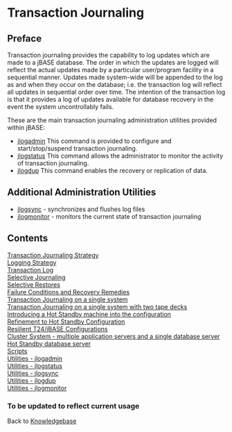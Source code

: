 # Transaction Journaling

<PageHeader />

## Preface

Transaction journaling provides the capability to log updates which are made to a jBASE database. The order in which the updates are logged will reflect the actual updates made by a particular user/program facility in a sequential manner. Updates made system-wide will be appended to the log as and when they occur on the database; i.e. the transaction log will reflect all updates in sequential order over time. The intention of the transaction log is that it provides a log of updates available for database recovery in the event the system uncontrollably fails.  

These are the main transaction journaling administration utilities provided within jBASE:  

- [jlogadmin](./utilities-jlogadmin/README.md)      This command is provided to configure and start/stop/suspend transaction journaling.  
- [jlogstatus](./utilities-jlogstatus/README.md)    This command allows the administrator to monitor the activity of transaction journaling.  
- [jlogdup](./utilities-jlogdup/README.md)          This command enables the recovery or replication of data.  

## Additional Administration Utilities  

- [jlogsync](./utilities-jlogsync/README.md)        - synchronizes and flushes log files
- [jlogmonitor](./utilities-jlogmonitor/README.md)  - monitors the current state of transaction journaling  

## Contents  

[Transaction Journaling Strategy](./journaling-strategy/README.md)  
[Logging Strategy](./logging-strategy/README.md)  
[Transaction Log](./transaction-log/README.md)  
[Selective Journaling](./selective-journaling/README.md)  
[Selective Restores](./selective-restores/README.md)  
[Failure Conditions and Recovery Remedies](./failure-recovery/README.md)  
[Transaction Journaling on a single system](./journaling-single-system/README.md)  
[Transaction Journaling on a single system with two tape decks](./single-system-two-decks/README.md)  
[Introducing a Hot Standby machine into the configuration](./introduce-hot-standby/README.md)  
[Refinement to Hot Standby Configuration](./refined-hot-standby/README.md)  
[Resilient T24/jBASE Configurations](./resilient-configurations/README.md)  
[Cluster System - multiple application servers and a single database server](./cluster-system/README.md)  
[Hot Standby database server](./hot-standby/README.md)  
[Scripts](./scripts/README.md)  
[Utilities - jlogadmin](./utilities-jlogadmin/README.md)  
[Utilities - jlogstatus](./utilities-jlogstatus/README.md)  
[Utilities - jlogsync](./utilities-jlogsync/README.md)  
[Utilities - jlogdup](./utilities-jlogdup/README.md)  
[Utilities - jlogmonitor](./utilities-jlogmonitor/README.md)  

### To be updated to reflect current usage  

Back to [Knowledgebase](./../../README.md)

<PageFooter />
